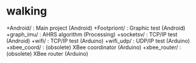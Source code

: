 # walking
+Android/ : Main project (Android)
+Footpriont/ : Graphic test (Android)
+graph_imu/ : AHRS algorithm (Processing)
+socketsv/ : TCP/IP test (Android)
+wifi/ : TCP/IP test (Arduino)
+wifi_udp/ : UDP/IP test (Arduino)
+xbee_coord/ : (obsolete) XBee coordinator (Arduino)
+xbee_router/ : (obsolete) XBee router (Arduino)
